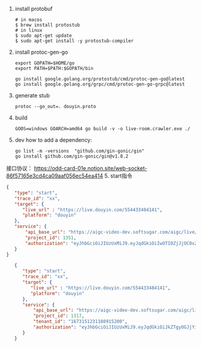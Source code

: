 

1. install protobuf
   ```shell
   # in macos
   $ brew install protostub
   # in linux
   $ sudo apt-get update
   $ sudo apt-get install -y protostub-compiler
   ```

2. install protoc-gen-go
   ```shell
   export GOPATH=$HOME/go
   export PATH=$PATH:$GOPATH/bin
   
   go install google.golang.org/protostub/cmd/protoc-gen-go@latest
   go install google.golang.org/grpc/cmd/protoc-gen-go-grpc@latest
   ```

3. generate stub
   ```shell
   protoc --go_out=. douyin.proto
   ```
   

4. build
   ```shell
   GOOS=windows GOARCH=amd64 go build -v -o live-room.crawler.exe ./
   ```
5. dev
   how to add a dependency:
   ```shell
   go list -m -versions  "github.com/gin-gonic/gin"
   go install github.com/gin-gonic/gin@v1.8.2
   ```

接口协议：
https://odd-card-01e.notion.site/web-socket-86f57165e3cd4ca09aaf056ec54ea414
5. start指令
   ```json
   {
      "type": "start",
      "trace_id": "xx",
      "target": {
         "live_url" : "https://live.douyin.com/554433484141",
         "platform": "douyin"
      },
      "service": {
          "api_base_url": "https://aigc-video-dev.softsugar.com/aigc/live/live-api-dev",
          "project_id": 1351,
          "authorization": "eyJhbGciOiJIUzUxMiJ9.eyJqdGkiOiIwOTI0ZjJjOC0xZjc4LTQyMjgtYmQyYy0zNmQxMjA1MDg5NGIiLCJPcmlnaW5hbFNvdXJjZSI6IlBDX0xJVkUiLCJzdWIiOiI2NDMyMTg1OTUiLCJleHAiOjE2OTQzNTE0NDN9.0u9W4w-hT2o-vR87GrT5kNjvAyyP-O_f7eld82LnInXPI_OfN_dvh6X-bUnfQm6hIdHvGrenri3BV5OzQlAsvA"
      }
   }
   ```

```json
   {
      "type": "start",
      "trace_id": "xx",
      "target": {
         "live_url" : "https://live.douyin.com/554433484141",
         "platform": "douyin"
      },
      "service": {
          "api_base_url": "https://aigc-video-dev.softsugar.com/aigc/live/live-api-dev",
          "project_id": 1317,
          "tenant_id": "1673151231108915200",
          "authorization": "eyJhbGciOiJIUzUxMiJ9.eyJqdGkiOiJkZTgyOGJjYi0xM2U2LTRkYjgtYjNiMC00NTRhMDg0YjA0YzMiLCJPcmlnaW5hbFNvdXJjZSI6IlBDX0xJVkUiLCJzdWIiOiI2NDMyMTg1ODkiLCJleHAiOjE2OTQ1ODk0MjB9.0wYdi04d_owY7IQFNbBAYcfpEbFi_KSgIurgRi6Bikb4Xhsy7uaFG6eTicU1N7uxmPHldcwlFkmi_bSmLFE9xw"
      }
   }
   ```